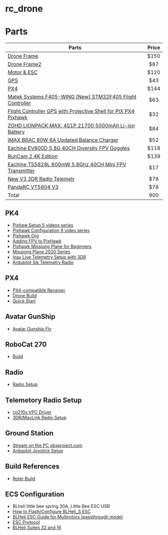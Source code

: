 # rc_drone

# Parts
| Parts | Price | 
|----------|:-------------:|
| [Drone Frame](https://www.amazon.com.au/FPVDrone-Racing-Carbon-Quadcopter-Freestyle/dp/B086X2JZD6/ref=sr_1_6?dchild=1&keywords=drone+frame&qid=1620382446&sr=8-6) | $150 |
| [Drone Frame2](https://www.amazon.com.au/iFlight-Titan-V1-3-Drone-Frame/dp/B0851BWBCJ/ref=sr_1_7?dchild=1&keywords=drone+frame&qid=1620382446&sr=8-7)| $87|
| [Motor & ESC](https://www.amazon.com.au/abcGoodefg-Brushless-Accessories-Quadcopter-Helicopter/dp/B08DXYNZS3/ref=sr_1_31?dchild=1&keywords=drone+motor+set&qid=1620382635&sr=8-31 )| $120 |
| [GPS](https://www.amazon.com.au/Compass-Protective-Antenna-Pixhawk-Control/dp/B07MQ3S67N/ref=sr_1_22?dchild=1&keywords=px4&qid=1620382911&sr=8-22)| $43|
| [PX4](https://www.amazon.com.au/dp/B07CHQ7SZ4?psc=1&pf_rd_p=54b7f949-efba-4e50-b9ed-7a8ba4b04d57&pf_rd_r=QB0QS9AM8KY12QC8AQAE&pd_rd_wg=lmJso&pd_rd_i=B07CHQ7SZ4&pd_rd_w=9Jp0b&pd_rd_r=d9170b01-f695-4f0a-af3a-88d6560ebb9e&ref_=pd_luc_rh_crh_rh_bxgy_reranked_01_01_t_img_lh)| $144|
|[Matek Systems F405-WING (New) STM32F405 Flight Controller ](https://www.banggood.com/Matek-Systems-F405-WING-(New)-STM32F405-Flight-Controller-Built-in-OSD-for-RC-Airplane-Fixed-Wing-p-1292190.html?rmmds=myorder&cur_warehouse=AU)| $63|
|[Flight Controller GPS with Protective Shell for PIX PX4 Pixhawk](https://www.banggood.com/Flight-Controller-GPS-with-Protective-Shell-for-PIX-PX4-Pixhawk-p-1005394.html?akmClientCountry=AU&p=IL29032695671201509S&cur_warehouse=CN)| $32 |
|[ZOHD LIONPACK MAX. 4S1P 21700 5000mAh Li-ion Battery](https://www.banggood.com/ZOHD-LIONPACK-MAX_-4S1P-21700-5000mAh-Li-ion-Battery-for-Long-Range-FPV-Sonicmodell-AR-Wing-or-Sonicmodell-AR-Wing-Pro-or-ZOHD-Nano-Tal0n-EVO-RC-Airplane-RC-Airplanes-Aerial-Survey-p-1719275.html?akmClientCountry=AU&cur_warehouse=CN)| $84|
|[IMAX B6AC 80W 6A Updated Balance Charger](https://www.banggood.com/IMAX-B6AC-80W-6A-Updated-Balance-Charger-Discharge-for-Lipo-or-Li-ion-or-LiFe-or-NiMh-Battery-p-1497293.html?rmmds=myorder&cur_warehouse=AU&ID=47759) | $52|
|[Eachine EV800D 5.8G 40CH Diversity FPV Goggles](https://www.banggood.com/Eachine-EV800D-5_8G-40CH-Diversity-FPV-Goggles-5-Inch-800+480-Video-Headset-HD-DVR-Build-in-Battery-p-1180354.html?cur_warehouse=USA&ID=532490&rmmds=search) | $118|
|[RunCam 2 4K Edition](https://www.banggood.com/RunCam-2-4K-Edition-HD-Recording-155-Degree-Wide-Angle-WiFi-FPV-Camera-49g-With-Replaceable-Battery-For-RC-Drone-Airplane-p-1686646.html?rmmds=myorder&cur_warehouse=CN)| $139|
|[Eachine TS5828L 600mW 5.8Ghz 40CH Mini FPV Transmitter](https://www.banggood.com/Eachine-TS5828L-600mW-5_8Ghz-40CH-Mini-FPV-Transmitter-VTX-with-LED-Display-For-Tiny-RC-Drone-p-1058136.html?rmmds=myorder&cur_warehouse=CN)| $17|
|[New V3 3DR Radio Telemetr](https://au.banggood.com/New-V3-3DR-Radio-Telemetry-433MHz-1000mW-with-OTG-Cable-for-APM-Pixhawk-Flight-Controller-RC-Drone-p-1460431.html?utm_source=googleshopping&utm_medium=cpc_organic&gmcCountry=AU&utm_content=minha&utm_campaign=minha-au-en-pc&currency=AUD&cur_warehouse=CN&createTmp=1&utm_source=googleshopping&utm_medium=cpc_bgcs&utm_content=sxxx&utm_campaign=sxxx-ssc-aug-all-1129&ad_id=400330096020&gclid=Cj0KCQjw_dWGBhDAARIsAMcYuJyo3Ur90Gasj8cah4_q99_8WaG5YSGQGpuM4GJTNBBO2FfzL_lGomsaAjNSEALw_wcB)| $78|
|[PandaRC VT5804 V3](https://au.banggood.com/PandaRC-VT5804-V3-5_8G-25mW-or-200mW-or-400mW-or-800mW-or-1000mW-Switchable-Long-Range-FPV-Video-Transmitter-VTX-Support-OSD-p-1701715.html?utm_source=googleshopping&utm_medium=cpc_organic&gmcCountry=AU&utm_content=minha&utm_campaign=minha-au-en-pc&currency=AUD&cur_warehouse=CN&createTmp=1&utm_source=googleshopping&utm_medium=cpc_bgcs&utm_content=sxxx&utm_campaign=sxxx-ssc-aug-all-1129&ad_id=400330096020&gclid=CjwKCAjwoNuGBhA8EiwAFxomA4vRyKK2qqIWWQ3MsmuOMeBjbe0St_-jkDvEgiAz6y64pdAm7SBZKhoCe1AQAvD_BwE)| $78|
| Total| 900|


## PK4
* [Pixhaw Setup 5 videos series](https://www.youtube.com/watch?v=uH2iCRA9G7k&t=1236s)
* [Pixhawk Configuration 9 video series](https://www.youtube.com/playlist?list=PLYsWjANuAm4rSLU7PQczfpQ9B4KbcPWsI)
* [Pixhawk Org](https://pixhawk.org/)
* [Adding FPV to PixHawk](https://www.youtube.com/watch?v=ghhqSGxdIwQ)
* [Pixhawk Missiong Plane for Beginners](https://www.youtube.com/watch?v=z_sZUOrnfY8)
* [Missiong Plane 2020 Series](https://www.youtube.com/playlist?list=PLYsWjANuAm4qJ8Lko-3xiYNGb2Hh22rDw)
* [Inav Live Telemetry Setup with 3DR](https://www.youtube.com/watch?v=XCQz9AeE2qA)
* [Ardupilot Sik Telemetry Radio](https://ardupilot.org/copter/docs/common-sik-telemetry-radio.html)

## PX4
* [PX4-compatible Receiver](https://docs.px4.io/master/en/getting_started/rc_transmitter_receiver.html)
* [Drone Build](https://www.youtube.com/watch?v=dDOQI5NoNP0)
* [Quick Start](https://docs.px4.io/master/en/assembly/quick_start_pixhawk4.html)



## Avatar GunShip
* [Avatar Gunship Fly](http://jivaro-models.org/samson_sa2/page_samson.html)
 

## RoboCat 270
* [Build](https://www.youtube.com/watch?v=RAyrWWiOUCI)


## Radio 
* [Radio Setup](https://www.youtube.com/watch?v=agjHu-WhCJw&t=345s)

## Telemetory Radio Setup
* [cp210x VPC Driver](https://www.silabs.com/developers/usb-to-uart-bridge-vcp-drivers)
* [3DR/MavLink Radio Setup](https://www.youtube.com/watch?v=0lINt4hv5tg) 

## Ground Station
* [Stream on the PC obsproject.com](https://www.youtube.com/watch?v=Ji7OC6isiOk)
* [Ardupilot Joystick Setup](https://ardupilot.org/copter/docs/common-joystick.html)

## Build  References
* [Roter Build](https://rotorbuilds.com)

## ECS Configuration
*  BLheli little bee spring 30A, Little Bee ESC USB
* [How to Flash/Configure BLHeli_S ESC](https://oscarliang.com/flash-blheli-s-esc-firmware-fc-pass-through/)
* [BLHeli ESC Guide for Multirotors (passthrough mode)](https://www.dronetrest.com/t/blheli-esc-guide-for-multirotors-passthrough-mode/2761)
* [ESC Protocol](https://ardupilot.org/copter/docs/common-brushless-escs.html)
* [BLHeli Suites 32 and 16](https://www.mediafire.com/folder/dx6kfaasyo24l/BLHeliSuite)
